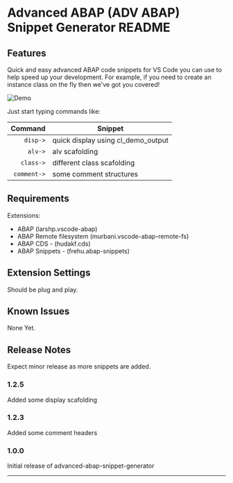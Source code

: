 # Advanced ABAP (ADV ABAP) Snippet Generator README


## Features

Quick and easy advanced ABAP code snippets for VS Code you can use to help speed up your development. For example, if you need to create an instance class on the fly then we've got you covered! 

![Demo](https://user-images.githubusercontent.com/19891236/91463343-3376b980-e883-11ea-8060-8300be179eac.gif)

Just start typing commands like:

| Command  | Snippet |
| -------: | ------- |
| `disp->` | quick display using cl_demo_output |
| `alv->` | alv scafolding |
| `class->` | different class scafolding |
| `comment->` | some comment structures |

## Requirements

Extensions:
- ABAP (larshp.vscode-abap)
- ABAP Remote filesystem (murbani.vscode-abap-remote-fs)
- ABAP CDS - (hudakf.cds)
- ABAP Snippets - (frehu.abap-snippets)


## Extension Settings

Should be plug and play.

## Known Issues

None Yet.

## Release Notes

Expect minor release as more snippets are added.

### 1.2.5

Added some display scafolding

### 1.2.3

Added some comment headers

### 1.0.0

Initial release of advanced-abap-snippet-generator


-----------------------------------------------------------------------------------------------------------


